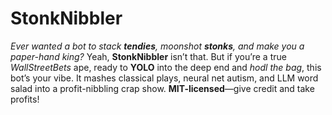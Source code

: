 # StonkNibbler
*Ever wanted a bot to stack **tendies**, moonshot **stonks**, and make you a paper-hand king?* Yeah, **StonkNibbler** isn’t that. But if you’re a true *WallStreetBets* ape, ready to **YOLO** into the deep end and *hodl the bag*, this bot’s your vibe. It mashes classical plays, neural net autism, and LLM word salad into a profit-nibbling crap show. **MIT-licensed**—give credit and take profits!
